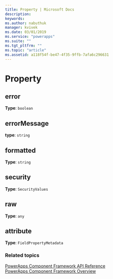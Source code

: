 ```yaml
---
title: Property | Microsoft Docs
description: 
keywords:
ms.author: nabuthuk
manager: kvivek
ms.date: 03/01/2019
ms.service: "powerapps"
ms.suite: ""
ms.tgt_pltfrm: ""
ms.topic: "article"
ms.assetid: a118f54f-be47-4f35-9ffb-7afa6c296631
---
```


# Property

## error

**Type**: `boolean`

## errorMessage

**type**: `string`

## formatted

**Type**: `string`

## security

**Type**: `SecurityValues`

## raw

**Type**: `any`

## attribute

**Type**: `FieldPropertyMetadata`


### Related topics

[PowerApps Component Framework API Reference](../reference/index.md)<br/>
[PowerApps Component Framework Overview](../overview.md)